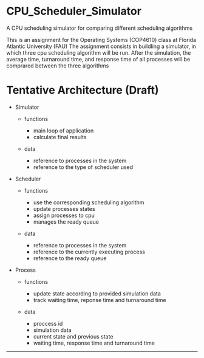 # CPU_Scheduler_Simulator
A CPU scheduling simulator for comparing different scheduling algorithms




This is an assignment for the Operating Systems (COP4610) class at Florida Atlantic University (FAU)
The assignment consists in buildling a simulator, in which three cpu scheduling algorithm will be run.
After the simulation, the average time, turnaround time, and response time of all processes will be comprared between the three algorithms


# Tentative Architecture (Draft)

- Simulator
    - functions
        - main loop of application
        - calculate final results

    - data
        - reference to processes in the system
        - reference to the type of scheduler used


- Scheduler
    - functions
        - use the corresponding scheduling algorithm
        - update processes states
        - assign processes to cpu
        - manages the ready queue

    - data
        - reference to processes in the system
        - reference to the currently executing process
        - reference to the ready queue


- Process
    - functions
        - update state according to provided simulation data
        - track waiting time, reponse time and turnaround time

    - data
        - proccess id
        - simulation data
        - current state and previous state
        - waiting time, response time and turnaround time
--------------------------------------------------------------
